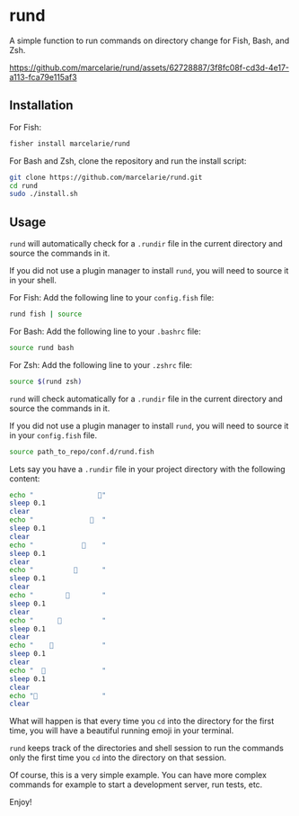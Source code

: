 # rund

A simple function to run commands on directory change for Fish, Bash, and Zsh.

https://github.com/marcelarie/rund/assets/62728887/3f8fc08f-cd3d-4e17-a113-fca79e115af3

## Installation

For Fish:

```sh
fisher install marcelarie/rund
```

For Bash and Zsh, clone the repository and run the install script:

```sh
git clone https://github.com/marcelarie/rund.git
cd rund
sudo ./install.sh
```

## Usage

`rund` will automatically check for a `.rundir` file in the current directory
and source the commands in it.

If you did not use a plugin manager to install `rund`, you will need to source
it in your shell.

For Fish:
Add the following line to your `config.fish` file:

```sh
rund fish | source
```

For Bash:
Add the following line to your `.bashrc` file:

```sh
source rund bash
```

For Zsh:
Add the following line to your `.zshrc` file:

```sh
source $(rund zsh)
```

`rund` will check automatically for a `.rundir` file in the current directory
and source the commands in it.

If you did not use a plugin manager to install `rund`, you will need to source
it in your `config.fish` file.

```sh
source path_to_repo/conf.d/rund.fish
```

Lets say you have a `.rundir` file in your project directory with the following content:

```sh
echo "                🏃"
sleep 0.1
clear
echo "              🏃  "
sleep 0.1
clear
echo "            🏃    "
sleep 0.1
clear
echo "          🏃      "
sleep 0.1
clear
echo "        🏃        "
sleep 0.1
clear
echo "      🏃          "
sleep 0.1
clear
echo "    🏃            "
sleep 0.1
clear
echo "  🏃              "
sleep 0.1
clear
echo "🏃                "
clear
```

What will happen is that every time you `cd` into the directory for the first
time, you will have a beautiful running emoji in your terminal.

`rund` keeps track of the directories and shell session to run the commands
only the first time you `cd` into the directory on that session.

Of course, this is a very simple example. You can have more complex commands
for example to start a development server, run tests, etc.

Enjoy!
